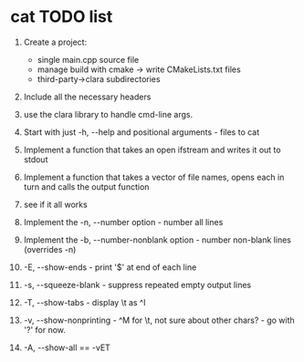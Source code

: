 # cat TODO list

1. Create a project:
    - single main.cpp source file
    - manage build with cmake -> write CMakeLists.txt files
    - third-party->clara subdirectories

2. Include all the necessary headers
3. use the clara library to handle cmd-line args.
4. Start with just -h, --help and positional arguments - files to cat
5. Implement a function that takes an open ifstream and writes it out to stdout
6. Implement a function that takes a vector of file names, opens each in turn and calls the output function
7. see if it all works
8. Implement the -n, --number option - number all lines
9. Implement the -b, --number-nonblank option - number non-blank lines (overrides -n)
10. -E, --show-ends - print '$' at end of each line
11. -s, --squeeze-blank - suppress repeated empty output lines
12. -T, --show-tabs - display \t as ^I
13. -v, --show-nonprinting - ^M for \t, not sure about other chars? - go with '?' for now.
14. -A, --show-all == -vET
